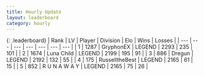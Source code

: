 ```yaml
---
title: Hourly Update
layout: leaderboard
category: hourly
---
```


{: .leaderboard}
| Rank | LV | Player | Division | Elo | Wins | Losses |
| --- | --- | --- | --- | --- | --- | --- |
| <span data-change="0">1</span> | 1287 | <span title="ID: 315148">GryphonEX</span> | LEGEND | <span data-change="0">2293</span> | <span data-change="0">235</span> | <span data-change="0">101</span> |
| <span data-change="0">2</span> | 1674 | <span title="ID: 164871">Luna Child</span> | LEGEND | <span data-change="0">2199</span> | <span data-change="0">195</span> | <span data-change="0">91</span> |
| <span data-change="0">3</span> | 886 | <span title="ID: 337810">Dregun</span> | LEGEND | <span data-change="0">2192</span> | <span data-change="0">132</span> | <span data-change="0">55</span> |
| <span data-change="0">4</span> | 175 | <span title="ID: 547266">RusselltheBest</span> | LEGEND | <span data-change="0">2165</span> | <span data-change="0">61</span> | <span data-change="0">15</span> |
| <span data-change="0">5</span> | 852 | <span title="ID: 66144">R U N A W A Y</span> | LEGEND | <span data-change="4">2165</span> | <span data-change="1">75</span> | <span data-change="0">26</span> |